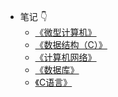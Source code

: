 <!-- sidebar.md -->

- 笔记 👇
	- [《微型计算机》](/Notes/Microcomputer_Note/C1)
	- [《数据结构（C）》](/Notes/Data_Structure/Preface)
	- [《计算机网络》](/Notes/Computer_Network/C1)
	- [《数据库》](/Notes/Database/C1)
	- [《C语言》](/Notes/C_Language/test_database)

